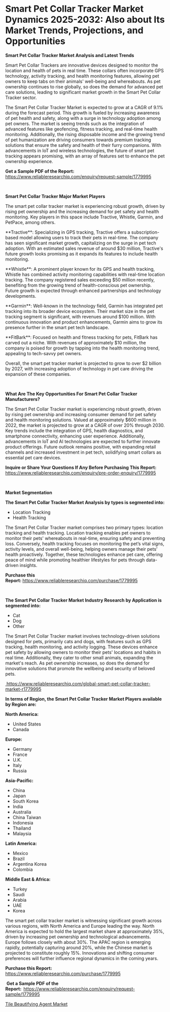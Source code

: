 <p><h1>Smart Pet Collar Tracker Market Dynamics 2025-2032: Also about Its Market Trends, Projections, and Opportunities</h1></p><p><strong>Smart Pet Collar Tracker Market Analysis and Latest Trends</strong></p>
<p><p>Smart Pet Collar Trackers are innovative devices designed to monitor the location and health of pets in real time. These collars often incorporate GPS technology, activity tracking, and health monitoring features, allowing pet owners to keep tabs on their animals' well-being and whereabouts. As pet ownership continues to rise globally, so does the demand for advanced pet care solutions, leading to significant market growth in the Smart Pet Collar Tracker sector.</p><p>The Smart Pet Collar Tracker Market is expected to grow at a CAGR of 9.1% during the forecast period. This growth is fueled by increasing awareness of pet health and safety, along with a surge in technology adoption among pet owners. The market is seeing trends such as the integration of advanced features like geofencing, fitness tracking, and real-time health monitoring. Additionally, the rising disposable income and the growing trend of pet humanization are driving consumers towards premium tracking solutions that ensure the safety and health of their furry companions. With advancements in IoT and wireless technologies, the future of smart pet tracking appears promising, with an array of features set to enhance the pet ownership experience.</p></p>
<p><strong>Get a Sample PDF of the Report:&nbsp;</strong> <a href="https://www.reliableresearchiq.com/enquiry/request-sample/1779995?utm_campaign=3275&utm_medium=2&utm_source=Github&utm_content=ia&utm_term=25032025&utm_id=smart-pet-collar-tracker">https://www.reliableresearchiq.com/enquiry/request-sample/1779995</a></p>
<p>&nbsp;</p>
<p><strong>Smart Pet Collar Tracker Major Market Players</strong></p>
<p><p>The smart pet collar tracker market is experiencing robust growth, driven by rising pet ownership and the increasing demand for pet safety and health monitoring. Key players in this space include Tractive, Whistle, Garmin, and PetPace, among others.</p><p>**Tractive**: Specializing in GPS tracking, Tractive offers a subscription-based model allowing users to track their pets in real-time. The company has seen significant market growth, capitalizing on the surge in pet tech adoption. With an estimated sales revenue of around $30 million, Tractive's future growth looks promising as it expands its features to include health monitoring.</p><p>**Whistle**: A prominent player known for its GPS and health tracking, Whistle has combined activity monitoring capabilities with real-time location tracking. The company registered sales exceeding $50 million recently, benefiting from the growing trend of health-conscious pet ownership. Future growth is expected through enhanced partnerships and technology developments.</p><p>**Garmin**: Well-known in the technology field, Garmin has integrated pet tracking into its broader device ecosystem. Their market size in the pet tracking segment is significant, with revenues around $100 million. With continuous innovation and product enhancements, Garmin aims to grow its presence further in the smart pet tech landscape.</p><p>**FitBark**: Focused on health and fitness tracking for pets, FitBark has carved out a niche. With revenues of approximately $10 million, the company is poised for growth by tapping into the health monitoring trend, appealing to tech-savvy pet owners.</p><p>Overall, the smart pet tracker market is projected to grow to over $2 billion by 2027, with increasing adoption of technology in pet care driving the expansion of these companies.</p></p>
<p>&nbsp;</p>
<p><strong>What Are The Key Opportunities For Smart Pet Collar Tracker Manufacturers?</strong></p>
<p><p>The Smart Pet Collar Tracker market is experiencing robust growth, driven by rising pet ownership and increasing consumer demand for pet safety and health monitoring solutions. Valued at approximately $600 million in 2022, the market is projected to grow at a CAGR of over 20% through 2030. Key trends include the integration of GPS, health diagnostics, and smartphone connectivity, enhancing user experience. Additionally, advancements in IoT and AI technologies are expected to further innovate product offerings. Future outlook remains positive, with expanding retail channels and increased investment in pet tech, solidifying smart collars as essential pet care devices.</p></p>
<p><strong>Inquire or Share Your Questions If Any Before Purchasing This Report:</strong> <a href="https://www.reliableresearchiq.com/enquiry/pre-order-enquiry/1779995?utm_campaign=3275&utm_medium=2&utm_source=Github&utm_content=ia&utm_term=25032025&utm_id=smart-pet-collar-tracker">https://www.reliableresearchiq.com/enquiry/pre-order-enquiry/1779995</a></p>
<p>&nbsp;</p>
<p><strong>Market Segmentation</strong></p>
<p><strong>The Smart Pet Collar Tracker Market Analysis by types is segmented into:</strong></p>
<p><ul><li>Location Tracking</li><li>Health Tracking</li></ul></p>
<p><p>The Smart Pet Collar Tracker market comprises two primary types: location tracking and health tracking. Location tracking enables pet owners to monitor their pets' whereabouts in real-time, ensuring safety and preventing loss. Conversely, health tracking focuses on monitoring the pet’s vital signs, activity levels, and overall well-being, helping owners manage their pets’ health proactively. Together, these technologies enhance pet care, offering peace of mind while promoting healthier lifestyles for pets through data-driven insights.</p></p>
<p><strong>Purchase this Report:&nbsp;</strong><a href="https://www.reliableresearchiq.com/purchase/1779995?utm_campaign=3275&utm_medium=2&utm_source=Github&utm_content=ia&utm_term=25032025&utm_id=smart-pet-collar-tracker">https://www.reliableresearchiq.com/purchase/1779995</a></p>
<p>&nbsp;</p>
<p><strong>The Smart Pet Collar Tracker Market Industry Research by Application is segmented into:</strong></p>
<p><ul><li>Cat</li><li>Dog</li><li>Other</li></ul></p>
<p><p>The Smart Pet Collar Tracker market involves technology-driven solutions designed for pets, primarily cats and dogs, with features such as GPS tracking, health monitoring, and activity logging. These devices enhance pet safety by allowing owners to monitor their pets' locations and habits in real time. Additionally, they cater to other small animals, expanding the market's reach. As pet ownership increases, so does the demand for innovative solutions that promote the wellbeing and security of beloved pets.</p></p>
<p><a href="https://www.reliableresearchiq.com/global-smart-pet-collar-tracker-market-r1779995?utm_campaign=3275&utm_medium=2&utm_source=Github&utm_content=ia&utm_term=25032025&utm_id=smart-pet-collar-tracker">&nbsp;https://www.reliableresearchiq.com/global-smart-pet-collar-tracker-market-r1779995</a></p>
<p><strong>In terms of Region, the Smart Pet Collar Tracker Market Players available by Region are:</strong></p>
<p>
    <p> <strong> North America: </strong>
        <ul>
            <li>United States</li>
            <li>Canada</li>
        </ul>
        </p> 
    <p> <strong> Europe: </strong>
        <ul>
            <li>Germany</li>
            <li>France</li>
            <li>U.K.</li>
            <li>Italy</li>
            <li>Russia</li>
        </ul>
        </p> 
    <p> <strong> Asia-Pacific: </strong>
        <ul>
            <li>China</li>
            <li>Japan</li>
            <li>South Korea</li>
            <li>India</li>
            <li>Australia</li>
            <li>China Taiwan</li>
            <li>Indonesia</li>
            <li>Thailand</li>
            <li>Malaysia</li>
        </ul>
        </p> 
    <p> <strong> Latin America: </strong>
        <ul>
            <li>Mexico</li>
            <li>Brazil</li>
            <li>Argentina Korea</li>
            <li>Colombia</li>
        </ul>
        </p> 
    <p> <strong> Middle East & Africa: </strong>
        <ul>
            <li>Turkey</li>
            <li>Saudi</li>
            <li>Arabia</li>
            <li>UAE</li>
            <li>Korea</li>
        </ul>
    </p>
    </p>
<p><p>The smart pet collar tracker market is witnessing significant growth across various regions, with North America and Europe leading the way. North America is expected to hold the largest market share at approximately 35%, driven by increasing pet ownership and technological advancements. Europe follows closely with about 30%. The APAC region is emerging rapidly, potentially capturing around 20%, while the Chinese market is projected to constitute roughly 15%. Innovations and shifting consumer preferences will further influence regional dynamics in the coming years.</p></p>
<p><strong>Purchase this Report: </strong><a href="https://www.reliableresearchiq.com/purchase/1779995?utm_campaign=3275&utm_medium=2&utm_source=Github&utm_content=ia&utm_term=25032025&utm_id=smart-pet-collar-tracker">https://www.reliableresearchiq.com/purchase/1779995</a></p>
<p>&nbsp;<strong>Get a Sample PDF of the Report:&nbsp;&nbsp;</strong><a href="https://www.reliableresearchiq.com/enquiry/request-sample/1779995?utm_campaign=3275&utm_medium=2&utm_source=Github&utm_content=ia&utm_term=25032025&utm_id=smart-pet-collar-tracker">https://www.reliableresearchiq.com/enquiry/request-sample/1779995</a></p>
<p><strong></strong></p>
<p><p><a href="https://github.com/merkinedry7b/Market-Research-Report-List-1/blob/main/tile-beautifying-agent-market.md?utm_campaign=3275&utm_medium=2&utm_source=Github&utm_content=ia&utm_term=25032025&utm_id=smart-pet-collar-tracker">Tile Beautifying Agent Market</a></p></p>